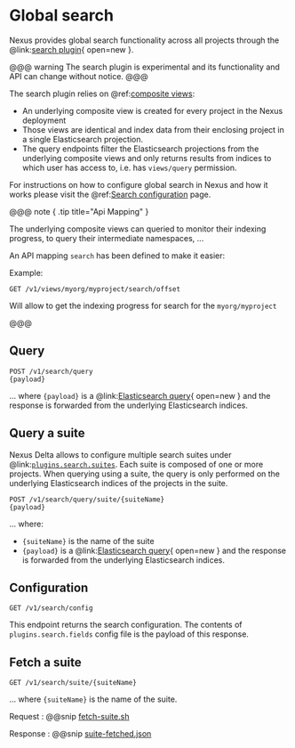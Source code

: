 # Global search

Nexus provides global search functionality across all projects through the
@link:[search plugin](https://github.com/BlueBrain/nexus/tree/$git.branch$/delta/plugins/search/src){ open=new }.

@@@ warning
The search plugin is experimental and its functionality and API can change without notice.
@@@

The search plugin relies on @ref:[composite views](./views/composite-view-api.md):
* An underlying composite view is created for every project in the Nexus deployment
* Those views are identical and index data from their enclosing project in a single Elasticsearch projection.
* The query endpoints filter the Elasticsearch projections from the underlying composite views and only returns results from
  indices to which user has access to, i.e. has `views/query` permission.

For instructions on how to configure global search in Nexus and how it works please visit the
@ref:[Search configuration](../../getting-started/running-nexus/search-configuration.md) page.

@@@ note { .tip title="Api Mapping" }

The underlying composite views can queried to monitor their indexing progress, to query their intermediate namespaces, ...

An API mapping `search` has been defined to make it easier:

Example:
```
GET /v1/views/myorg/myproject/search/offset
```
Will allow to get the indexing progress for search for the `myorg/myproject` 

@@@

## Query

```
POST /v1/search/query
{payload}
```
... where `{payload}` is a 
@link:[Elasticsearch query](https://www.elastic.co/guide/en/elasticsearch/reference/current/query-dsl.html){ open=new }
and the response is forwarded from the underlying Elasticsearch indices.

## Query a suite

Nexus Delta allows to configure multiple search suites under @link:[`plugins.search.suites`](https://github.com/BlueBrain/nexus/blob/master/delta/plugins/search/src/main/resources/search.conf). Each suite is composed of one or more projects.
When querying using a suite, the query is only performed on the underlying Elasticsearch indices of the projects in the suite.

```
POST /v1/search/query/suite/{suiteName}
{payload}
```
... where:

* `{suiteName}` is the name of the suite
* `{payload}` is a @link:[Elasticsearch query](https://www.elastic.co/guide/en/elasticsearch/reference/current/query-dsl.html){ open=new }
and the response is forwarded from the underlying Elasticsearch indices.

## Configuration

```
GET /v1/search/config
```

This endpoint returns the search configuration. The contents of `plugins.search.fields` config file is the payload of
this response.

## Fetch a suite

```
GET /v1/search/suite/{suiteName}
```
... where `{suiteName}` is the name of the suite.

Request
:   @@snip [fetch-suite.sh](assets/search/fetch-suite.sh)

Response
:   @@snip [suite-fetched.json](assets/search/suite-fetched.json)
